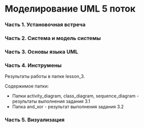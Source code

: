 # Моделирование UML 5 поток

### Часть 1. Установочная встреча

### Часть 2. Система и модель системы

### Часть 3. Основы языка UML 

### Часть 4. Инструмены 

Результаты работы в папке lesson_3.

Содержимое папки:
- Папки activity_diagram, class_diagram, sequence_diagram - результаты выполнения задания 3.1
- Папка and_xor - результат выполнения задания 3.2

### Часть 5. Визуализация